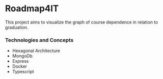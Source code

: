 # Roadmap4IT 

This project aims to visualize the graph of course dependence in relation to graduation.

### Technologies and Concepts

- Hexagonal Architecture
- MongoDb
- Express
- Docker
- Typescript